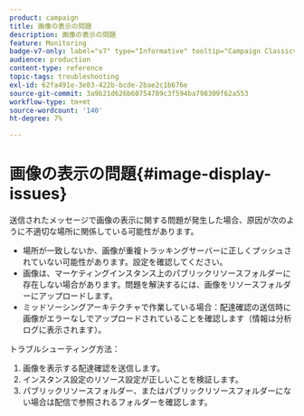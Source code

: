 ```yaml
---
product: campaign
title: 画像の表示の問題
description: 画像の表示の問題
feature: Monitoring
badge-v7-only: label="v7" type="Informative" tooltip="Campaign Classicv7 にのみ適用"
audience: production
content-type: reference
topic-tags: troubleshooting
exl-id: 62fa491e-3e83-422b-bcde-2bae2c1b676e
source-git-commit: 3a9b21d626b60754789c3f594ba798309f62a553
workflow-type: tm+mt
source-wordcount: '140'
ht-degree: 7%

---
```


# 画像の表示の問題{#image-display-issues}



送信されたメッセージで画像の表示に関する問題が発生した場合、原因が次のように不適切な場所に関係している可能性があります。

* 場所が一致しないか、画像が重複トラッキングサーバーに正しくプッシュされていない可能性があります。設定を確認してください。
* 画像は、マーケティングインスタンス上のパブリックリソースフォルダーに存在しない場合があります。問題を解決するには、画像をリソースフォルダーにアップロードします。
* ミッドソーシングアーキテクチャで作業している場合：配達確認の送信時に画像がエラーなしでアップロードされていることを確認します（情報は分析ログに表示されます）。

トラブルシューティング方法：

1. 画像を表示する配達確認を送信します。
1. インスタンス設定のリソース設定が正しいことを検証します。
1. パブリックリソースフォルダー、またはパブリックリソースフォルダーにない場合は配信で参照されるフォルダーを確認します。
